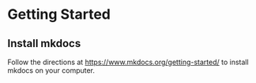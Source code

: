 # Getting Started

## Install mkdocs

Follow the directions at https://www.mkdocs.org/getting-started/ to install mkdocs
on your computer.
